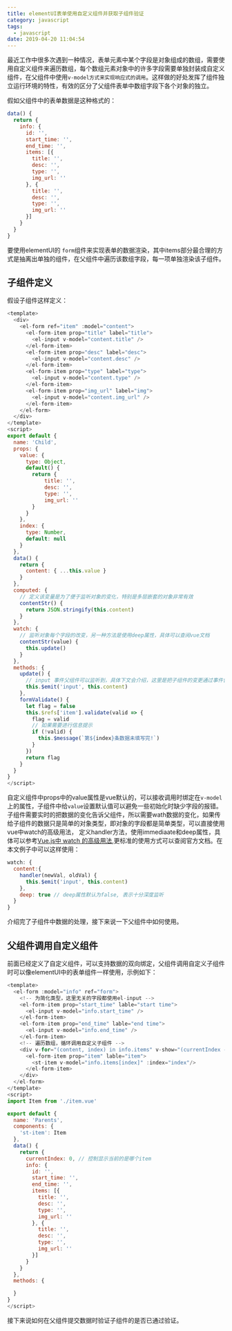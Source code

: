 ```yaml
---
title: elementUI表单使用自定义组件并获取子组件验证
category: javascript
tags:
  - javascript
date: 2019-04-20 11:04:54
---
```


最近工作中很多次遇到一种情况，表单元素中某个字段是对象组成的数组，需要使用自定义组件来遍历数组，每个数组元素对象中的许多字段需要单独封装成自定义组件，在父组件中使用`v-model方式来实现响应式的调用`。这样做的好处发挥了组件独立运行环境的特性，有效的区分了父组件表单中数组字段下各个对象的独立。
<!-- more -->

假如父组件中的表单数据是这种格式的：
```js
data() {
  return {
    info: {
      id: '',
      start_time: '',
      end_time: '',
      items: [{
        title: '',
        desc: '',
        type: '',
        img_url: ''
      }, {
        title: '',
        desc: '',
        type: '',
        img_url: ''
      }]
    }
  }
}
```
要使用elementUI的 `form`组件来实现表单的数据渲染，其中items部分最合理的方式是抽离出单独的组件，在父组件中遍历该数组字段，每一项单独渲染该子组件。

## 子组件定义
假设子组件这样定义：
```js
<template>
  <div>
    <el-form ref="item" :model="content">
      <el-form-item prop="title" label="title">
        <el-input v-model="content.title" />
      </el-form-item>
      <el-form-item prop="desc" label="desc">
        <el-input v-model="content.desc" />
      </el-form-item>
      <el-form-item prop="type" label="type">
        <el-input v-model="content.type" />
      </el-form-item>
      <el-form-item prop="img_url" label="img">
        <el-input v-model="content.img_url" />
      </el-form-item>
    </el-form>
  </div>
</template>
<script>
export default {
  name: 'Child',
  props: {
    value: {
      type: Object,
      default() {
        return {
            title: '',
            desc: '',
            type: '',
            img_url: ''
        }
      }
    },
    index: {
      type: Number,
      default: null
    }
  },
  data() {
    return {
      content: { ...this.value }
    }
  },
  computed: {
    // 定义该变量是为了便于监听对象的变化，特别是多层嵌套的对象非常有效
    contentStr() {
      return JSON.stringify(this.content)
    }
  },
  watch: {
    // 监听对象每个字段的改变，另一种方法是使用deep属性，具体可以查阅vue文档
    contentStr(value) {
      this.update()
    }
  },
  methods: {
    update() {
      // input 事件父组件可以监听到，具体下文会介绍，这里是把子组件的变更通过事件告诉父组件，实现子组件向父组件的数据传递
      this.$emit('input', this.content)
    },
    formValidate() {
      let flag = false
      this.$refs['item'].validate(valid => {
        flag = valid
        // 如果需要进行信息提示
        if (!valid) {
          this.$message(`第${index}条数据未填写完!`)
        }
      })
      return flag
    }
  }
}
</script>
```
自定义组件中props中的value属性是vue默认的，可以接收调用时绑定在`v-model`上的属性，子组件中给`value`设置默认值可以避免一些初始化时缺少字段的报错。
子组件需要实时的把数据的变化告诉父组件，所以需要wath数据的变化，如果传给子组件的数据只是简单的对象类型，即对象的字段都是简单类型，可以直接使用vue中watch的高级用法，
定义handler方法，使用immediaate和deep属性，具体可以参考[Vue.js中 watch 的高级用法](https://juejin.im/post/5ae91fa76fb9a07aa7677543),更标准的使用方式可以查阅官方文档。在本文例子中可以这样使用：
```js
watch: {
  content:{
    handler(newVal, oldVal) {
      this.$emit('input', this.content)
    },
    deep: true // deep属性默认为false, 表示十分深度监听
  }
}
```
介绍完了子组件中数据的处理，接下来说一下父组件中如何使用。

## 父组件调用自定义组件
前面已经定义了自定义组件，可以支持数据的双向绑定，父组件调用自定义子组件时可以像elementUI中的表单组件一样使用，示例如下：
```js
<template>
  <el-form :model="info" ref="form">
    <!-- 为简化类型，这里无关的字段都使用el-input -->
    <el-form-item prop="start_time" lable="start time">
      <el-input v-model="info.start_time" />
    </el-form-item>
    <el-form-item prop="end_time" lable="end time">
      <el-input v-model="info.end_time" />
    </el-form-item>
    <!-- 遍历数组，循环调用自定义子组件 -->
    <div v-for="(content, index) in info.items" v-show="(currentIndex - 1) === index" :key="index">
      <el-form-item prop="item" lable="item">
        <st-item v-model="info.items[index]" :index="index"/>
      </el-form-item>
    </div>
  </el-form>
</template>
<script>
import Item from './item.vue'

export default {
  name: 'Parents',
  components: {
    'st-item': Item
  },
  data() {
    return {
      currentIndex: 0, // 控制显示当前的是哪个item
      info: {
        id: '',
        start_time: '',
        end_time: '',
        items: [{
          title: '',
          desc: '',
          type: '',
          img_url: ''
        }, {
          title: '',
          desc: '',
          type: '',
          img_url: ''
        }]
      }
    }
  },
  methods: {

  }
}
</script>
```
接下来说如何在父组件提交数据时验证子组件的是否已通过验证。

